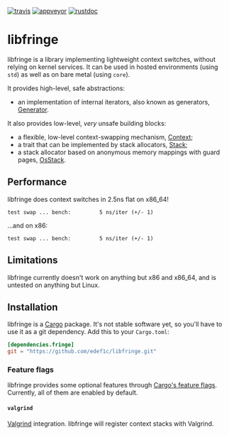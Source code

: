 [![travis][travis-badge]][travis-url]
[![appveyor][appveyor-badge]][appveyor-url]
[![rustdoc][rustdoc-badge]][rustdoc-url]

[travis-badge]: https://img.shields.io/travis/edef1c/libfringe/master.svg?style=flat-square
[travis-url]: https://travis-ci.org/edef1c/libfringe
[appveyor-badge]: https://img.shields.io/appveyor/ci/edef1c/libfringe/master.svg?style=flat-square
[appveyor-url]: https://ci.appveyor.com/project/edef1c/libfringe
[rustdoc-badge]: https://img.shields.io/badge/docs-rustdoc-brightgreen.svg?style=flat-square
[rustdoc-url]: https://edef1c.github.io/libfringe

# libfringe

libfringe is a library implementing lightweight context switches,
without relying on kernel services. It can be used in hosted environments
(using `std`) as well as on bare metal (using `core`).

It provides high-level, safe abstractions:
  * an implementation of internal iterators, also known as generators,
    [Generator](https://edef1c.github.io/libfringe/fringe/generator/struct.Generator.html).

It also provides low-level, *very* unsafe building blocks:
  * a flexible, low-level context-swapping mechanism,
    [Context](https://edef1c.github.io/libfringe/fringe/struct.Context.html);
  * a trait that can be implemented by stack allocators,
    [Stack](https://edef1c.github.io/libfringe/fringe/struct.Stack.html);
  * a stack allocator based on anonymous memory mappings with guard pages,
    [OsStack](https://edef1c.github.io/libfringe/fringe/struct.OsStack.html).

## Performance

  libfringe does context switches in 2.5ns flat on x86_64!
```
test swap ... bench:         5 ns/iter (+/- 1)
```

  …and on x86:

```
test swap ... bench:         5 ns/iter (+/- 1)
```

## Limitations

  libfringe currently doesn't work on anything but x86 and x86_64,
  and is untested on anything but Linux.

## Installation

  libfringe is a [Cargo](https://crates.io) package.
  It's not stable software yet, so you'll have to use it as a git dependency.
  Add this to your `Cargo.toml`:
```toml
[dependencies.fringe]
git = "https://github.com/edef1c/libfringe.git"
```

### Feature flags

  [Cargo's feature flags]: http://doc.crates.io/manifest.html#the-[features]-section
  libfringe provides some optional features through [Cargo's feature flags].
  Currently, all of them are enabled by default.

#### `valgrind`

  [Valgrind]: http://valgrind.org
  [Valgrind] integration. libfringe will register context stacks with Valgrind.
